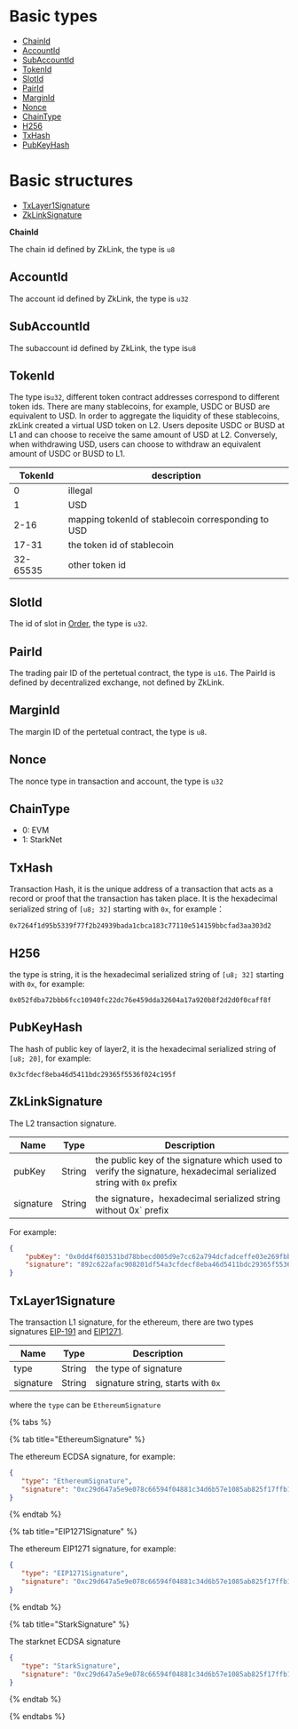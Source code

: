 # Basic types

* [ChainId](#ChainId)
* [AccountId](#accountid)
* [SubAccountId](#subaccountid)
* [TokenId](#tokenid)
* [SlotId](#slotid)
* [PairId](#pairid)
* [MarginId](#marginid)
* [Nonce](#nonce)
* [ChainType](#chaintype)
* [H256](#h256)
* [TxHash](#txhash)
* [PubKeyHash](#pubkeyhash)

# Basic structures

* [TxLayer1Signature](#txlayer1signature)
* [ZkLinkSignature](#ZkLinkSignature)


 <span id="ChainId">**ChainId**</span>

The chain id defined by ZkLink, the type is `u8`

## AccountId
The account id defined by ZkLink, the type is `u32`

## SubAccountId
The subaccount id defined by ZkLink, the type is`u8`

## TokenId
The type is`u32`, different token contract addresses correspond to different token ids.
There are many stablecoins, for example, USDC or BUSD are equivalent to USD.
In order to aggregate the liquidity of these stablecoins, zkLink created a virtual USD token on L2.
Users deposite USDC or BUSD at L1 and can choose to receive the same amount of USD at L2.
Conversely, when withdrawing USD, users can choose to withdraw an equivalent amount of USDC or BUSD to L1.

| TokenId  | description                                        |
| -------- |----------------------------------------------------|
| 0        | illegal                                            |
| 1        | USD                                                |
| 2-16     | mapping tokenId of stablecoin corresponding to USD |
| 17-31    | the token id of stablecoin                         |
| 32-65535 | other token id                                     |


## SlotId
The id of slot in [Order](#Order), the type is `u32`.

## PairId
The trading pair ID of the pertetual contract, the type is `u16`. The PairId is defined by decentralized exchange, not defined by ZkLink.

## MarginId
The margin ID of the pertetual contract, the type is `u8`.

## Nonce
The nonce type in transaction and account, the type is `u32`

## ChainType

* 0: EVM
* 1: StarkNet

## TxHash
Transaction Hash, it is the unique address of a transaction that acts as a record or proof that the transaction has taken place.
It is the  hexadecimal serialized string  of `[u8; 32]` starting with `0x`, for example：

`0x7264f1d95b5339f77f2b24939bada1cbca183c77110e514159bbcfad3aa303d2`

## H256
the type is string, it is the  hexadecimal serialized string  of `[u8; 32]` starting with `0x`, for example:

`0x052fdba72bbb6fcc10940fc22dc76e459dda32604a17a920b8f2d2d0f0caff8f`

## PubKeyHash
The hash of public key of layer2, it is the  hexadecimal serialized string  of `[u8; 20]`, for example:

`0x3cfdecf8eba46d5411bdc29365f5536f024c195f`

## ZkLinkSignature
The L2 transaction signature.

| Name      | Type   | Description                                                                                                        |
|-----------|--------|--------------------------------------------------------------------------------------------------------------------|
| pubKey    | String | the public key of the signature which used to verify the signature, hexadecimal serialized string with `0x` prefix |
| signature | String | the signature，hexadecimal serialized string without 0x` prefix                                                     |

For example:

```json
{
    "pubKey": "0x0dd4f603531bd78bbecd005d9e7cc62a794dcfadceffe03e269fbb6b72e9c724",
    "signature": "892c622afac908201df54a3cfdecf8eba46d5411bdc29365f5536f024c195f2893d6313a6371fe1659830e2560c1eaedbafcc835837593d017cd557074f0bb03"
}
```


## TxLayer1Signature
The transaction L1 signature, for the ethereum, there are two types signatures [EIP-191](https://eips.ethereum.org/EIPS/eip-191) and [EIP1271](https://github.com/ethereum/EIPs/blob/master/EIPS/eip-1271.md).

| Name      | Type   | Description                        |
|-----------|--------|------------------------------------|
| type      | String | the type of signature              |
| signature | String | signature string, starts with `0x` |

where the `type` can be `EthereumSignature`

{% tabs %}

{% tab title="EthereumSignature" %}

The ethereum ECDSA signature, for example:

```json
{
   "type": "EthereumSignature",
   "signature": "0xc29d647a5e9e078c66594f04881c34d6b57e1085ab825f17ffb1d0fe233e9834191b374daaaf1e44e5749f6cf44f2143799373fc5e7e844d48fec5e6bc08f0651b"
}
```

{% endtab %}


{% tab title="EIP1271Signature" %}

The ethereum EIP1271 signature, for example:

```json
{
   "type": "EIP1271Signature",
   "signature": "0xc29d647a5e9e078c66594f04881c34d6b57e1085ab825f17ffb1d0fe233e9834191b374daaaf1e44e5749f6cf44f2143799373fc5e7e844d48fec5e6bc08f0651b"
}
```

{% endtab %}

{% tab title="StarkSignature" %}

The starknet ECDSA signature

```json
{
   "type": "StarkSignature",
   "signature": "0xc29d647a5e9e078c66594f04881c34d6b57e1085ab825f17ffb1d0fe233e9834191b374daaaf1e44e5749f6cf44f2143799373fc5e7e844d48fec5e6bc08f0651b"
}
```

{% endtab %}

{% endtabs %}




